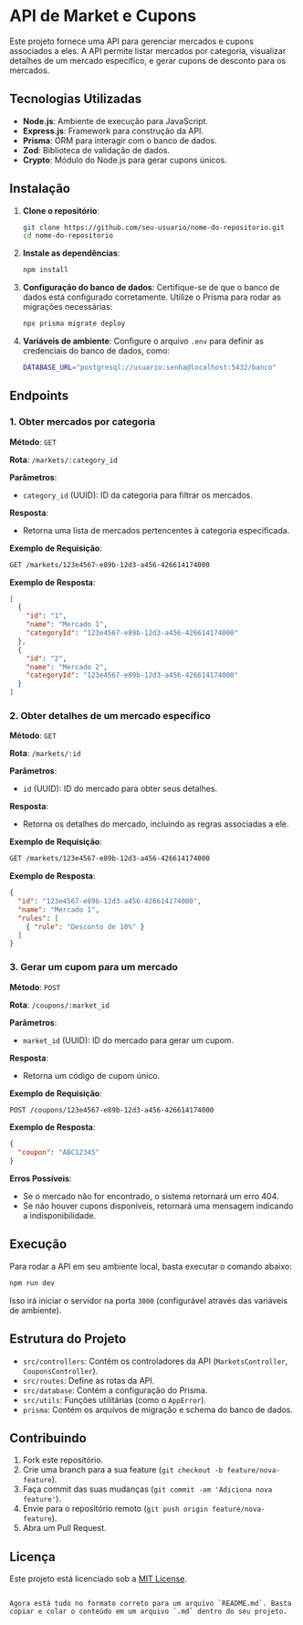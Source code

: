 
# API de Market e Cupons

Este projeto fornece uma API para gerenciar mercados e cupons associados a eles. A API permite listar mercados por categoria, visualizar detalhes de um mercado específico, e gerar cupons de desconto para os mercados.

## Tecnologias Utilizadas

- **Node.js**: Ambiente de execução para JavaScript.
- **Express.js**: Framework para construção da API.
- **Prisma**: ORM para interagir com o banco de dados.
- **Zod**: Biblioteca de validação de dados.
- **Crypto**: Módulo do Node.js para gerar cupons únicos.

## Instalação

1. **Clone o repositório**:

   ```bash
   git clone https://github.com/seu-usuario/nome-do-repositorio.git
   cd nome-do-repositorio
   ```

2. **Instale as dependências**:

   ```bash
   npm install
   ```

3. **Configuração do banco de dados**:
   Certifique-se de que o banco de dados está configurado corretamente. Utilize o Prisma para rodar as migrações necessárias:

   ```bash
   npx prisma migrate deploy
   ```

4. **Variáveis de ambiente**:
   Configure o arquivo `.env` para definir as credenciais do banco de dados, como:

   ```bash
   DATABASE_URL="postgresql://usuario:senha@localhost:5432/banco"
   ```

## Endpoints

### 1. **Obter mercados por categoria**

   **Método**: `GET`

   **Rota**: `/markets/:category_id`

   **Parâmetros**:
   - `category_id` (UUID): ID da categoria para filtrar os mercados.

   **Resposta**:
   - Retorna uma lista de mercados pertencentes à categoria especificada.

   **Exemplo de Requisição**:
   ```bash
   GET /markets/123e4567-e89b-12d3-a456-426614174000
   ```

   **Exemplo de Resposta**:
   ```json
   [
     {
       "id": "1",
       "name": "Mercado 1",
       "categoryId": "123e4567-e89b-12d3-a456-426614174000"
     },
     {
       "id": "2",
       "name": "Mercado 2",
       "categoryId": "123e4567-e89b-12d3-a456-426614174000"
     }
   ]
   ```

### 2. **Obter detalhes de um mercado específico**

   **Método**: `GET`

   **Rota**: `/markets/:id`

   **Parâmetros**:
   - `id` (UUID): ID do mercado para obter seus detalhes.

   **Resposta**:
   - Retorna os detalhes do mercado, incluindo as regras associadas a ele.

   **Exemplo de Requisição**:
   ```bash
   GET /markets/123e4567-e89b-12d3-a456-426614174000
   ```

   **Exemplo de Resposta**:
   ```json
   {
     "id": "123e4567-e89b-12d3-a456-426614174000",
     "name": "Mercado 1",
     "rules": [
       { "rule": "Desconto de 10%" }
     ]
   }
   ```

### 3. **Gerar um cupom para um mercado**

   **Método**: `POST`

   **Rota**: `/coupons/:market_id`

   **Parâmetros**:
   - `market_id` (UUID): ID do mercado para gerar um cupom.

   **Resposta**:
   - Retorna um código de cupom único.

   **Exemplo de Requisição**:
   ```bash
   POST /coupons/123e4567-e89b-12d3-a456-426614174000
   ```

   **Exemplo de Resposta**:
   ```json
   {
     "coupon": "ABC12345"
   }
   ```

   **Erros Possíveis**:
   - Se o mercado não for encontrado, o sistema retornará um erro 404.
   - Se não houver cupons disponíveis, retornará uma mensagem indicando a indisponibilidade.

## Execução

Para rodar a API em seu ambiente local, basta executar o comando abaixo:

```bash
npm run dev
```

Isso irá iniciar o servidor na porta `3000` (configurável através das variáveis de ambiente).

## Estrutura do Projeto

- `src/controllers`: Contém os controladores da API (`MarketsController`, `CouponsController`).
- `src/routes`: Define as rotas da API.
- `src/database`: Contém a configuração do Prisma.
- `src/utils`: Funções utilitárias (como o `AppError`).
- `prisma`: Contém os arquivos de migração e schema do banco de dados.

## Contribuindo

1. Fork este repositório.
2. Crie uma branch para a sua feature (`git checkout -b feature/nova-feature`).
3. Faça commit das suas mudanças (`git commit -am 'Adiciona nova feature'`).
4. Envie para o repositório remoto (`git push origin feature/nova-feature`).
5. Abra um Pull Request.

## Licença

Este projeto está licenciado sob a [MIT License](LICENSE).
```

Agora está tudo no formato correto para um arquivo `README.md`. Basta copiar e colar o conteúdo em um arquivo `.md` dentro do seu projeto.
